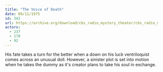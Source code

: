 ```yaml
---
title: "The Voice of Death"
date: 09/11/1975
id: 342
url: https://archive.org/download/cbs_radio_mystery_theater/cbs_radio_mystery_theater-0301-0350.zip/cbs_radio_mystery_theater-0301-0350%2Fcbsrmt_0342_the_voice_of_death.mp3
actors:
  - 237
  - 170
  - 92
---
```

His fate takes a turn for the better when a down on his luck ventriloquist comes across an unusual doll. However, a sinister plot is set into motion when he takes the dummy as it's creator plans to take his soul in exchange.